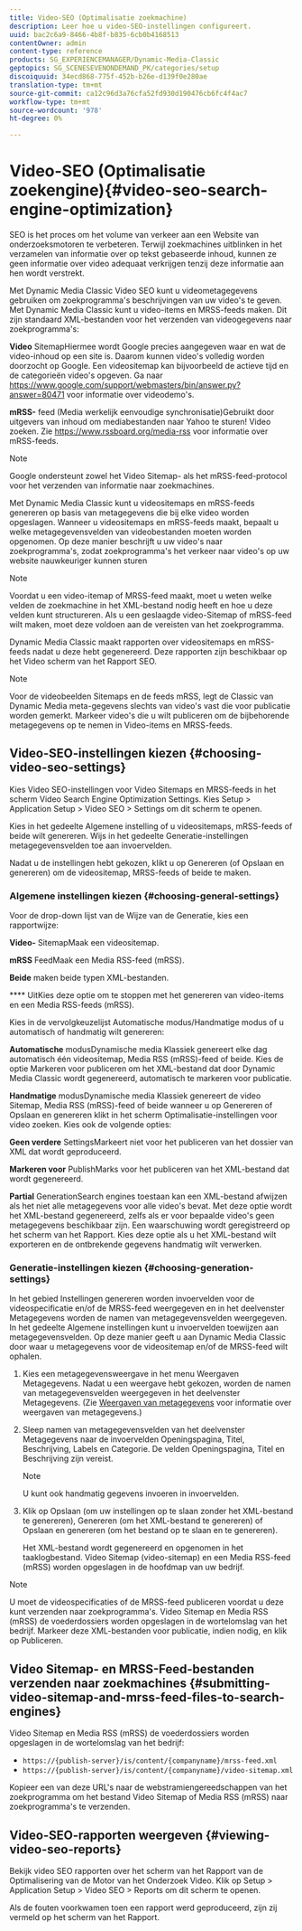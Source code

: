 ```yaml
---
title: Video-SEO (Optimalisatie zoekmachine)
description: Leer hoe u video-SEO-instellingen configureert.
uuid: bac2c6a9-8466-4b8f-b835-6cb0b4168513
contentOwner: admin
content-type: reference
products: SG_EXPERIENCEMANAGER/Dynamic-Media-Classic
geptopics: SG_SCENESEVENONDEMAND_PK/categories/setup
discoiquuid: 34ecd868-775f-452b-b26e-d139f0e280ae
translation-type: tm+mt
source-git-commit: ca12c96d3a76cfa52fd930d190476cb6fc4f4ac7
workflow-type: tm+mt
source-wordcount: '978'
ht-degree: 0%

---
```



# Video-SEO (Optimalisatie zoekengine){#video-seo-search-engine-optimization}

SEO is het proces om het volume van verkeer aan een Website van onderzoeksmotoren te verbeteren. Terwijl zoekmachines uitblinken in het verzamelen van informatie over op tekst gebaseerde inhoud, kunnen ze geen informatie over video adequaat verkrijgen tenzij deze informatie aan hen wordt verstrekt.

Met Dynamic Media Classic Video SEO kunt u videometagegevens gebruiken om zoekprogramma&#39;s beschrijvingen van uw video&#39;s te geven. Met Dynamic Media Classic kunt u video-items en MRSS-feeds maken. Dit zijn standaard XML-bestanden voor het verzenden van videogegevens naar zoekprogramma&#39;s:

**Video** SitemapHiermee wordt Google precies aangegeven waar en wat de video-inhoud op een site is. Daarom kunnen video&#39;s volledig worden doorzocht op Google. Een videositemap kan bijvoorbeeld de actieve tijd en de categorieën video&#39;s opgeven. Ga naar https://www.google.com/support/webmasters/bin/answer.py?answer=80471 voor informatie over videodemo&#39;s.

**mRSS-** feed (Media werkelijk eenvoudige synchronisatie)Gebruikt door uitgevers van inhoud om mediabestanden naar Yahoo te sturen! Video zoeken. Zie https://www.rssboard.org/media-rss voor informatie over mRSS-feeds.

>[!NOTE]
>
>Google ondersteunt zowel het Video Sitemap- als het mRSS-feed-protocol voor het verzenden van informatie naar zoekmachines.

Met Dynamic Media Classic kunt u videositemaps en mRSS-feeds genereren op basis van metagegevens die bij elke video worden opgeslagen. Wanneer u videositemaps en mRSS-feeds maakt, bepaalt u welke metagegevensvelden van videobestanden moeten worden opgenomen. Op deze manier beschrijft u uw video&#39;s naar zoekprogramma&#39;s, zodat zoekprogramma&#39;s het verkeer naar video&#39;s op uw website nauwkeuriger kunnen sturen

>[!NOTE]
>
>Voordat u een video-itemap of MRSS-feed maakt, moet u weten welke velden de zoekmachine in het XML-bestand nodig heeft en hoe u deze velden kunt structureren. Als u een geslaagde video-Sitemap of mRSS-feed wilt maken, moet deze voldoen aan de vereisten van het zoekprogramma.

Dynamic Media Classic maakt rapporten over videositemaps en mRSS-feeds nadat u deze hebt gegenereerd. Deze rapporten zijn beschikbaar op het Video scherm van het Rapport SEO.

>[!NOTE]
>
>Voor de videobeelden Sitemaps en de feeds mRSS, legt de Classic van Dynamic Media meta-gegevens slechts van video&#39;s vast die voor publicatie worden gemerkt. Markeer video&#39;s die u wilt publiceren om de bijbehorende metagegevens op te nemen in Video-items en MRSS-feeds.

## Video-SEO-instellingen kiezen {#choosing-video-seo-settings}

Kies Video SEO-instellingen voor Video Sitemaps en MRSS-feeds in het scherm Video Search Engine Optimization Settings. Kies Setup > Application Setup > Video SEO > Settings om dit scherm te openen.

Kies in het gedeelte Algemene instelling of u videositemaps, mRSS-feeds of beide wilt genereren. Wijs in het gedeelte Generatie-instellingen metagegevensvelden toe aan invoervelden.

Nadat u de instellingen hebt gekozen, klikt u op Genereren (of Opslaan en genereren) om de videositemap, MRSS-feeds of beide te maken.

### Algemene instellingen kiezen {#choosing-general-settings}

Voor de drop-down lijst van de Wijze van de Generatie, kies een rapportwijze:

**Video-** SitemapMaak een videositemap.

**mRSS** FeedMaak een Media RSS-feed (mRSS).

**Beide** maken beide typen XML-bestanden.

**** UitKies deze optie om te stoppen met het genereren van video-items en een Media RSS-feeds (mRSS).

Kies in de vervolgkeuzelijst Automatische modus/Handmatige modus of u automatisch of handmatig wilt genereren:

**Automatische** modusDynamische media Klassiek genereert elke dag automatisch één videositemap, Media RSS (mRSS)-feed of beide. Kies de optie Markeren voor publiceren om het XML-bestand dat door Dynamic Media Classic wordt gegenereerd, automatisch te markeren voor publicatie.

**Handmatige** modusDynamische media Klassiek genereert de video Sitemap, Media RSS (mRSS)-feed of beide wanneer u op Genereren of Opslaan en genereren klikt in het scherm Optimalisatie-instellingen voor video zoeken. Kies ook de volgende opties:

**Geen verdere** SettingsMarkeert niet voor het publiceren van het dossier van XML dat wordt geproduceerd.

**Markeren voor** PublishMarks voor het publiceren van het XML-bestand dat wordt gegenereerd.

**Partial** GenerationSearch engines toestaan kan een XML-bestand afwijzen als het niet alle metagegevens voor alle video&#39;s bevat. Met deze optie wordt het XML-bestand gegenereerd, zelfs als er voor bepaalde video&#39;s geen metagegevens beschikbaar zijn. Een waarschuwing wordt geregistreerd op het scherm van het Rapport. Kies deze optie als u het XML-bestand wilt exporteren en de ontbrekende gegevens handmatig wilt verwerken.

### Generatie-instellingen kiezen {#choosing-generation-settings}

In het gebied Instellingen genereren worden invoervelden voor de videospecificatie en/of de MRSS-feed weergegeven en in het deelvenster Metagegevens worden de namen van metagegevensvelden weergegeven. In het gedeelte Algemene instellingen kunt u invoervelden toewijzen aan metagegevensvelden. Op deze manier geeft u aan Dynamic Media Classic door waar u metagegevens voor de videositemap en/of de MRSS-feed wilt ophalen.

1. Kies een metagegevensweergave in het menu Weergaven Metagegevens. Nadat u een weergave hebt gekozen, worden de namen van metagegevensvelden weergegeven in het deelvenster Metagegevens. (Zie [Weergaven van metagegevens](application-setup.md#metadata_views) voor informatie over weergaven van metagegevens.)
1. Sleep namen van metagegevensvelden van het deelvenster Metagegevens naar de invoervelden Openingspagina, Titel, Beschrijving, Labels en Categorie. De velden Openingspagina, Titel en Beschrijving zijn vereist.

   >[!NOTE]
   >
   >U kunt ook handmatig gegevens invoeren in invoervelden.

1. Klik op Opslaan (om uw instellingen op te slaan zonder het XML-bestand te genereren), Genereren (om het XML-bestand te genereren) of Opslaan en genereren (om het bestand op te slaan en te genereren).

   Het XML-bestand wordt gegenereerd en opgenomen in het taaklogbestand. Video Sitemap (video-sitemap) en een Media RSS-feed (mRSS) worden opgeslagen in de hoofdmap van uw bedrijf.

>[!NOTE]
>
>U moet de videospecificaties of de MRSS-feed publiceren voordat u deze kunt verzenden naar zoekprogramma&#39;s. Video Sitemap en Media RSS (mRSS) de voederdossiers worden opgeslagen in de wortelomslag van het bedrijf. Markeer deze XML-bestanden voor publicatie, indien nodig, en klik op Publiceren.

## Video Sitemap- en MRSS-Feed-bestanden verzenden naar zoekmachines {#submitting-video-sitemap-and-mrss-feed-files-to-search-engines}

Video Sitemap en Media RSS (mRSS) de voederdossiers worden opgeslagen in de wortelomslag van het bedrijf:

* `https://{publish-server}/is/content/{companyname}/mrss-feed.xml`
* `https://{publish-server}/is/content/{companyname}/video-sitemap.xml`

Kopieer een van deze URL&#39;s naar de webstramiengereedschappen van het zoekprogramma om het bestand Video Sitemap of Media RSS (mRSS) naar zoekprogramma&#39;s te verzenden.

## Video-SEO-rapporten weergeven {#viewing-video-seo-reports}

Bekijk video SEO rapporten over het scherm van het Rapport van de Optimalisering van de Motor van het Onderzoek Video. Klik op Setup > Application Setup > Video SEO > Reports om dit scherm te openen.

Als de fouten voorkwamen toen een rapport werd geproduceerd, zijn zij vermeld op het scherm van het Rapport.
